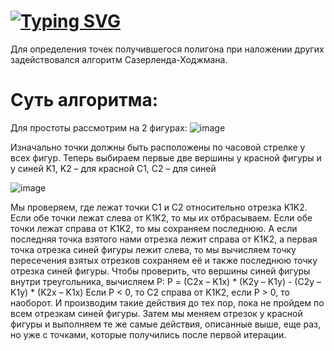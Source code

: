# [![Typing SVG](https://readme-typing-svg.herokuapp.com?font=Fira+Code&pause=1000&random=false&width=650&lines=Polygons+area+intersection)](https://git.io/typing-svg)
Для определения точек получившегося полигона при наложении других задействовался алгоритм Сазерленда-Ходжмана.
# Суть алгоритма:
Для простоты рассмотрим на 2 фигурах:
![image](https://github.com/Akds-ubuntu/Laboratory-work-in-CPP/assets/125271579/e68139dc-c492-488c-abb0-4020423854cd)

Изначально точки должны быть расположены по часовой стрелке у всех фигур. Теперь выбираем первые две вершины у красной фигуры и у синей
K1, K2 – для красной
C1, C2 – для синей

![image](https://github.com/Akds-ubuntu/Laboratory-work-in-CPP/assets/125271579/4a3ab186-ce21-475a-aa5f-efdfd23b7316)

Мы проверяем, где лежат точки C1 и C2 относительно отрезка K1K2. Если обе точки лежат слева от K1K2, то мы их отбрасываем. Если обе точки лежат справа от K1K2, то мы    сохраняем последнюю. А если последняя точка взятого нами отрезка лежит справа от K1K2, а первая точка отрезка синей фигуры лежит слева, то мы вычисляем точку пересечения взятых отрезков сохраняем её и также последнюю точку отрезка синей фигуры. Чтобы проверить, что вершины синей фигуры внутри треугольника, вычисляем P: P = (C2x – K1x) * (K2y – K1y) - (C2y – K1y) * (K2x – K1x) Если P < 0, то C2 справа от K1K2, если P > 0, то наоборот. И производим такие действия до тех пор, пока не пройдем по всем отрезкам синей фигуры. Затем мы меняем отрезок у красной фигуры и выполняем те же самые действия, описанные выше, еще раз, но уже с точками, которые получились после первой итерации.
